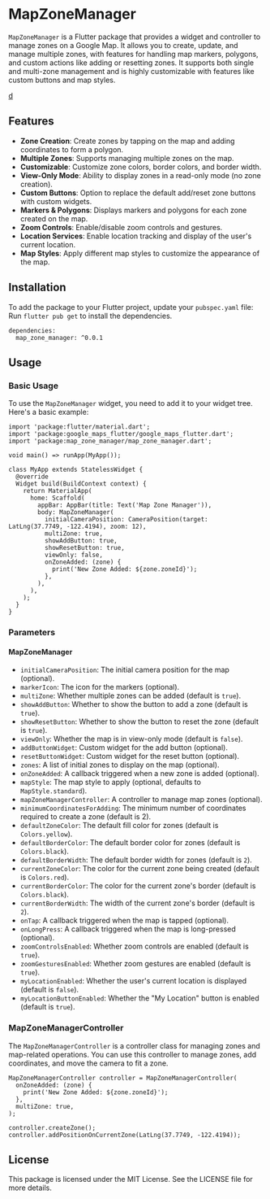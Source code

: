 
# MapZoneManager

`MapZoneManager` is a Flutter package that provides a widget and controller to manage zones on a Google Map. It allows you to create, update, and manage multiple zones, with features for handling map markers, polygons, and custom actions like adding or resetting zones. It supports both single and multi-zone management and is highly customizable with features like custom buttons and map styles.

[d]()

## Features

- **Zone Creation**: Create zones by tapping on the map and adding coordinates to form a polygon.
- **Multiple Zones**: Supports managing multiple zones on the map.
- **Customizable**: Customize zone colors, border colors, and border width.
- **View-Only Mode**: Ability to display zones in a read-only mode (no zone creation).
- **Custom Buttons**: Option to replace the default add/reset zone buttons with custom widgets.
- **Markers & Polygons**: Displays markers and polygons for each zone created on the map.
- **Zoom Controls**: Enable/disable zoom controls and gestures.
- **Location Services**: Enable location tracking and display of the user's current location.
- **Map Styles**: Apply different map styles to customize the appearance of the map.
  
## Installation

To add the package to your Flutter project, update your `pubspec.yaml` file:
Run `flutter pub get` to install the dependencies.

    dependencies:
      map_zone_manager: ^0.0.1 

## Usage

### Basic Usage

To use the `MapZoneManager` widget, you need to add it to your widget tree. Here's a basic example:

    import 'package:flutter/material.dart';
    import 'package:google_maps_flutter/google_maps_flutter.dart';
    import 'package:map_zone_manager/map_zone_manager.dart';
    
    void main() => runApp(MyApp());
    
    class MyApp extends StatelessWidget {
      @override
      Widget build(BuildContext context) {
        return MaterialApp(
          home: Scaffold(
            appBar: AppBar(title: Text('Map Zone Manager')),
            body: MapZoneManager(
              initialCameraPosition: CameraPosition(target: LatLng(37.7749, -122.4194), zoom: 12),
              multiZone: true,
              showAddButton: true,
              showResetButton: true,
              viewOnly: false,
              onZoneAdded: (zone) {
                print('New Zone Added: ${zone.zoneId}');
              },
            ),
          ),
        );
      }
    }

### Parameters

#### MapZoneManager

-   `initialCameraPosition`: The initial camera position for the map (optional).
-   `markerIcon`: The icon for the markers (optional).
-   `multiZone`: Whether multiple zones can be added (default is `true`).
-   `showAddButton`: Whether to show the button to add a zone (default is `true`).
-   `showResetButton`: Whether to show the button to reset the zone (default is `true`).
-   `viewOnly`: Whether the map is in view-only mode (default is `false`).
-   `addButtonWidget`: Custom widget for the add button (optional).
-   `resetButtonWidget`: Custom widget for the reset button (optional).
-   `zones`: A list of initial zones to display on the map (optional).
-   `onZoneAdded`: A callback triggered when a new zone is added (optional).
-   `mapStyle`: The map style to apply (optional, defaults to `MapStyle.standard`).
-   `mapZoneManagerController`: A controller to manage map zones (optional).
-   `minimumCoordinatesForAdding`: The minimum number of coordinates required to create a zone (default is 2).
-   `defaultZoneColor`: The default fill color for zones (default is `Colors.yellow`).
-   `defaultBorderColor`: The default border color for zones (default is `Colors.black`).
-   `defaultBorderWidth`: The default border width for zones (default is `2`).
-   `currentZoneColor`: The color for the current zone being created (default is `Colors.red`).
-   `currentBorderColor`: The color for the current zone's border (default is `Colors.black`).
-   `currentBorderWidth`: The width of the current zone's border (default is `2`).
-   `onTap`: A callback triggered when the map is tapped (optional).
-   `onLongPress`: A callback triggered when the map is long-pressed (optional).
-   `zoomControlsEnabled`: Whether zoom controls are enabled (default is `true`).
-   `zoomGesturesEnabled`: Whether zoom gestures are enabled (default is `true`).
-   `myLocationEnabled`: Whether the user's current location is displayed (default is `false`).
-   `myLocationButtonEnabled`: Whether the "My Location" button is enabled (default is `true`).

### MapZoneManagerController

The `MapZoneManagerController` is a controller class for managing zones and map-related operations. You can use this controller to manage zones, add coordinates, and move the camera to fit a zone.

    MapZoneManagerController controller = MapZoneManagerController(
      onZoneAdded: (zone) {
        print('New Zone Added: ${zone.zoneId}');
      },
      multiZone: true,
    );
    
    controller.createZone();
    controller.addPositionOnCurrentZone(LatLng(37.7749, -122.4194));

## License

This package is licensed under the MIT License. See the LICENSE file for more details.
